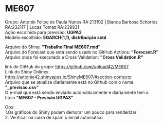 # ME607
Grupo: Antonio Felipe de Paula Nunes RA:213192 | Bianca Barbosa Schorles RA:232117 | Lucas Tomaz RA:239931  
Ação escolhida para previsão: **UGPA3**  
Modelo escolhido: **EGARCH(1,1), distribuição sstd**

Arquivo do Shiny: **"Trabalho Final ME607.rmd"**  
Arquivo do Forecast que está sendo usado no GitHub Actions: **"Forecast.R"**  
Arquivo onde foi executado a Cross Validation: **"Cross Validation.R"**

link do GitHub do grupo: https://github.com/upload42/ME607   
Link do Shiny Onlines: https://antonio42.shinyapps.io/ShinyME607/#section-contexto  
Arquivo que se atualiza diariamente está no Github com o nome **"_previsao.csv"**  
O e-mail que está sendo enviado automaticamente e diariamente tem o título **"ME607 - Previsão UGPA3"**

Obs:  
1.Os gráficos do Shiny podem demorar um pouco para renderizar  
2. Verificar na caixa de spam o email automático

